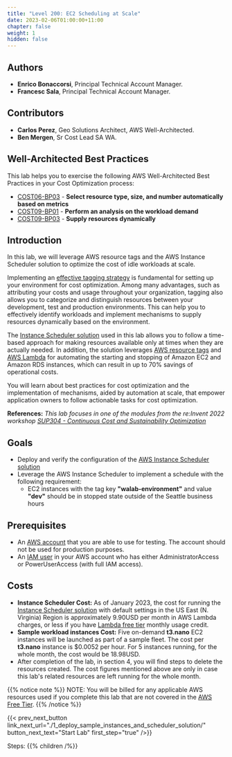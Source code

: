 ```yaml
---
title: "Level 200: EC2 Scheduling at Scale"
date: 2023-02-06T01:00:00+11:00
chapter: false
weight: 1
hidden: false
---
```


## Authors
* **Enrico Bonaccorsi**, Principal Technical Account Manager.
* **Francesc Sala**, Principal Technical Account Manager.

## Contributors
* **Carlos Perez**, Geo Solutions Architect, AWS Well-Architected.
* **Ben Mergen**, Sr Cost Lead SA WA.

## Well-Architected Best Practices

This lab helps you to exercise the following AWS Well-Architected Best Practices in your Cost Optimization process:

* [COST06-BP03](https://docs.aws.amazon.com/wellarchitected/latest/cost-optimization-pillar/cost_type_size_number_resources_metrics.html) - **Select resource type, size, and number automatically based on metrics**
* [COST09-BP01](https://docs.aws.amazon.com/wellarchitected/latest/cost-optimization-pillar/cost_manage_demand_resources_cost_analysis.html) - **Perform an analysis on the workload demand**
* [COST09-BP03](https://docs.aws.amazon.com/wellarchitected/latest/cost-optimization-pillar/cost_manage_demand_resources_dynamic.html) - **Supply resources dynamically**


## Introduction

In this lab, we will leverage AWS resource tags and the AWS Instance Scheduler solution to optimize the cost of idle workloads at scale.

Implementing an [effective tagging strategy](https://docs.aws.amazon.com/whitepapers/latest/cost-optimization-laying-the-foundation/tagging.html) is fundamental for setting up your environment for cost optimization. Among many advantages, such as attributing your costs and usage throughout your organization, tagging also allows you to categorize and distinguish resources between your development, test and production environments. This can help you to effectively identify workloads and implement mechanisms to supply resources dynamically based on the environment.

The [Instance Scheduler solution](https://aws.amazon.com/solutions/implementations/instance-scheduler-on-aws/) used in this lab allows you to follow a time-based approach for making resources available only at times when they are actually needed. In addition, the solution leverages [AWS resource tags](https://docs.aws.amazon.com/tag-editor/latest/userguide/tagging.html) and [AWS Lambda](https://aws.amazon.com/lambda/) for automating the starting and stopping of Amazon EC2 and Amazon RDS instances, which can result in up to 70% savings of operational costs.

You will learn about best practices for cost optimization and the implementation of mechanisms, aided by automation at scale, that empower application owners to follow actionable tasks for cost optimization.

**References:** *This lab focuses in one of the modules from the re:Invent 2022 workshop [SUP304 - Continuous Cost and Sustainability Optimization](https://catalog.us-east-1.prod.workshops.aws/workshops/42c0fe7e-8d1c-4d5f-8b48-c818c7952242/en-US)*


## Goals

* Deploy and verify the configuration of the [AWS Instance Scheduler solution](https://aws.amazon.com/solutions/implementations/instance-scheduler-on-aws/)
* Leverage the AWS Instance Scheduler to implement a schedule with the following requirement:
    * EC2 instances with the tag key **"walab-environment"** and value **"dev"** should be in stopped state outside of the Seattle business hours


## Prerequisites

* An [AWS account](https://portal.aws.amazon.com/gp/aws/developer/registration/index.html) that you are able to use for testing. The account should not be used for production purposes.
* An [IAM user](https://docs.aws.amazon.com/IAM/latest/UserGuide/id_users.html) in your AWS account who has either AdministratorAccess or PowerUserAccess (with full IAM access).

## Costs

* **Instance Scheduler Cost:** As of January 2023, the cost for running the [Instance Scheduler solution](https://docs.aws.amazon.com/solutions/latest/instance-scheduler-on-aws/cost.html) with default settings in the US East (N. Virginia) Region is approximately 9.90USD per month in AWS Lambda charges, or less if you have [Lambda free tier](https://aws.amazon.com/lambda/pricing/) monthly usage credit.
* **Sample workload instances Cost:** Five on-demand **t3.nano** EC2 instances will be launched as part of a sample fleet. The cost per **t3.nano** instance is $0.0052 per hour. For 5 instances running, for the whole month, the cost would be 18.98USD.
* After completion of the lab, in section 4, you will find steps to delete the resources created. The cost figures mentioned above are only in case this lab's related resources are left running for the whole month.

{{% notice note %}}
NOTE: You will be billed for any applicable AWS resources used if you complete this lab that are not covered in the [AWS Free Tier](https://aws.amazon.com/free/).
{{% /notice %}}

{{< prev_next_button link_next_url="./1_deploy_sample_instances_and_scheduler_solution/" button_next_text="Start Lab" first_step="true" />}}

Steps:
{{% children  /%}}

